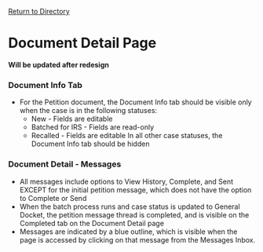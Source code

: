 [Return to Directory](./README.md)

# Document Detail Page

**Will be updated after redesign**

### Document Info Tab
* For the Petition document, the Document Info tab should be visible only when the case is in the following statuses:
  * New - Fields are editable
  * Batched for IRS - Fields are read-only
  * Recalled - Fields are editable
In all other case statuses, the Document Info tab should be hidden

### Document Detail - Messages
* All messages include options to View History, Complete, and Sent EXCEPT for the initial petition message, which does not have the option to Complete or Send
* When the batch process runs and case status is updated to General Docket, the petition message thread is completed, and is visible on the Completed tab on the Document Detail page
* Messages are indicated by a blue outline, which is visible when the page is accessed by clicking on that message from the Messages Inbox.
